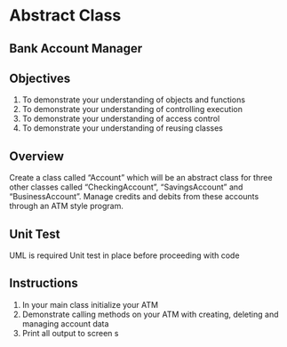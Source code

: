 # Abstract Class

## Bank Account Manager

## Objectives

1. To demonstrate your understanding of objects and functions
2. To demonstrate your understanding of controlling execution
3. To demonstrate your understanding of access control
4. To demonstrate your understanding of reusing classes


## Overview

Create a class called “Account” which will be an abstract class for three other classes called “CheckingAccount”, “SavingsAccount” and “BusinessAccount”. Manage credits and debits from these accounts through an ATM style program.

## Unit Test

UML is required
Unit test in  place before proceeding with code

## Instructions

1. In your main class initialize your ATM
2. Demonstrate calling methods on your ATM with creating, deleting and managing account data
3. Print all output to screen
s